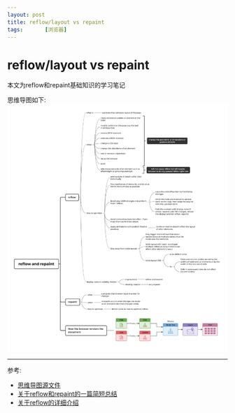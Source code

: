 ```yaml
---
layout: post
title: reflow/layout vs repaint
tags:       [浏览器]
---
```


# reflow/layout vs repaint
本文为reflow和repaint基础知识的学习笔记

思维导图如下:
![思维导图](https://github.com/jituanlin/public-docs/blob/master/public-mindmaps/reflow%20and%20repaint.png?raw=true)

--- 
参考:
- [思维导图源文件](https://github.com/jituanlin/public-docs/blob/master/public-mindmaps/reflow%20and%20repaint.xmind)
- [关于reflow和repaint的一篇简短总结](https://gist.github.com/faressoft/36cdd64faae21ed22948b458e6bf04d5)
- [关于reflow的详细介绍](https://sites.google.com/site/getsnippet/javascript/dom/repaints-and-reflows-manipulating-the-dom-responsibly)
